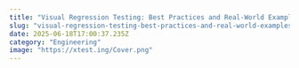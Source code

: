 ```yaml
---
title: "Visual Regression Testing: Best Practices and Real-World Examples"
slug: "visual-regression-testing-best-practices-and-real-world-examples"
date: 2025-06-18T17:00:37.235Z
category: "Engineering"
image: "https://xtest.ing/Cover.png"
---
```


